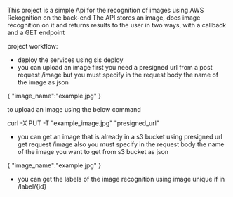 This project is a simple Api for the recognition of images using AWS Rekognition on the back-end
The API stores an image, does image recognition on it and returns results to the user in two ways, with a callback and a GET endpoint

project workflow:
- deploy the services using sls deploy 
- you can upload an image first you need a presigned url from a post request /image 
but you must specify in the request body the name of the image as json

{
    "image_name":"example.jpg"
}

to upload an image using the below command

curl -X PUT -T "example_image.jpg" "presigned_url"

- you can get an image that is already in a s3 bucket using presigned url get request /image
also you must specify in the request body the name of the image you want to get from s3 bucket as json

{
    "image_name":"example.jpg"
}

- you can get the labels of the image recognition using image unique if in /label/{id}

